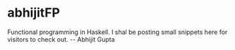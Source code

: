 # abhijitFP

Functional programming in Haskell. I shal be posting small snippets here for visitors to check out. 
--  Abhijit Gupta
